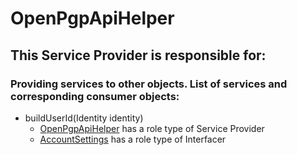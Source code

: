 # OpenPgpApiHelper
## This Service Provider is responsible for:
### Providing services to other objects. List of services and corresponding consumer objects: 
* buildUserId(Identity identity)
	* [OpenPgpApiHelper](../ServiceProviders/OpenPgpApiHelper.md) has a role type of Service Provider
	* [AccountSettings](../Interfacers/AccountSettings.md) has a role type of Interfacer
